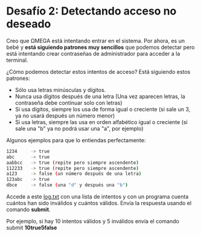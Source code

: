 # Desafío 2: Detectando acceso no deseado

Creo que ΩMEGA está intentando entrar en el sistema. Por ahora, es un bebé
y **está siguiendo patrones muy sencillos** que podemos detectar pero está
intentando crear contraseñas de administrador para acceder a la terminal.

¿Cómo podemos detectar estos intentos de acceso? Está siguiendo estos patrones:

- Sólo usa letras minúsculas y dígitos.
- Nunca usa dígitos después de una letra (Una vez aparecen letras, la contraseña debe continuar solo con letras)
- Si usa dígitos, siempre los usa de forma igual o creciente (si sale un 3, ya no usará después un número menor)
- Si usa letras, siempre las usa en orden alfabético igual o creciente (si sale una "b" ya no podrá usar una "a", por ejemplo)
  
Algunos ejemplos para que lo entiendas perfectamente:

```bash
1234     -> true
abc      -> true
aabbcc   -> true (repite pero siempre ascendente)
112233   -> true (repite pero siempre ascendente)
a123     -> false (un número después de una letra)
123abc   -> true
dbce     -> false (una "d" y después una "b")
```

Accede a este [log.txt](log.txt) con una lista de intentos y con
un programa cuenta cuántos han sido inválidos y cuántos
válidos. Envía la respuesta usando el comando **submit**.

Por ejemplo, si hay 10 intentos válidos y 5
inválidos envía el comando submit **10true5false**
